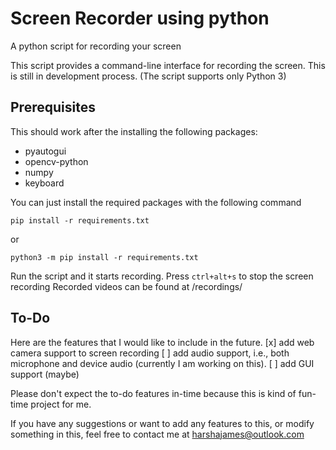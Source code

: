 # Screen Recorder using python
A python script for recording your screen

This script provides a command-line interface for recording the screen. This is still in development process.
(The script supports only Python 3)
## Prerequisites
This should work after the installing the following packages:
* pyautogui
* opencv-python
* numpy
* keyboard

You can just install the required packages with the following command
```
pip install -r requirements.txt
```
or
```
python3 -m pip install -r requirements.txt
```

Run the script and it starts recording.
Press ``ctrl+alt+s`` to stop the screen recording
Recorded videos can be found at <project folder>/recordings/
## To-Do
Here are the features that I would like to include in the future.
[x] add web camera support to screen recording
[ ] add audio support, i.e., both microphone and device audio (currently I am working on this).
[ ] add GUI support (maybe)

Please don't expect the to-do features in-time because this is kind of fun-time project for me.

If you have any suggestions or want to add any features to this, or modify something in this, feel free to contact me at harshajames@outlook.com
